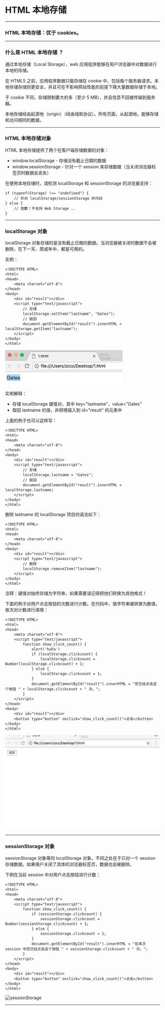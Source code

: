 # HTML 本地存储

---

### HTML 本地存储：优于 cookies。

---

### 什么是 HTML 本地存储 ？

通过本地存储（Local Storage），web 应用程序能够在用户浏览器中对数据进行本地的存储。

在 HTML5 之前，应用程序数据只能存储在 cookie 中，包括每个服务器请求。本地存储存储则更安全，并且可在不影响网站性能的前提下降大量数据存储于本地。

于 cookie 不同，存储限制要大的多（至少 5 MB），并且信息不回被传输到服务器。

本地存储经由起源地（origin）（经由域和协议）。所有页面，从起源地，能够存储和访问相同的数据。

---

### HTML 本地存储对象

HTML 本地存储提供了两个在客户端存储数据的对象：

* window.localStorage - 存储没有截止日期的数据
* window.sessionStorage - 针对一个 session 来存储数据（当关闭浏览器标签页时数据会丢失）

在使用本地存储时，请检测 localStorage 和 sessionStorage 的浏览器支持：

```
if (typeof(Storage) !== "undefined") {
    // 针对 localStorage/sessionStorage 的代码
} else {
    // 抱歉！不支持 Web Storage ..
}
```

---

### localStorage 对象

localStorage 对象存储的是没有截止日期的数据。当浏览器被关闭时数据不会被删除，在下一天、周或年中、都是可用的。

实例：

```
<!DOCTYPE HTML>
<html>
<head>
    <meta charset="utf-8">
</head>
<body>
    <div id="result"></div>
    <script type="text/javascript">
        // 存储
        localStorage.setItem("lastname", "Gates");
        // 取回
        document.getElementById("result").innerHTML = localStorage.getItem("lastname");
    </script>
</body>
</html>
```

![localStorage1](img/localStorage1.png)

实例解释：

* 存储 localStorage 键值对，其中 key="lastname"，value="Gates"
* 取回 lastname 的值，并把塔插入到 id="result" 的元素中

上面的例子也可以这样写：

```
<!DOCTYPE HTML>
<html>
<head>
    <meta charset="utf-8">
</head>
<body>
    <div id="result"></div>
    <script type="text/javascript">
        // 存储
        localStorage.lastname = "Gates";
        // 取回
        document.getElementById("result").innerHTML = localStorage.lastname;
    </script>
</body>
</html>
```

删除 lastname 的 localStorage 项目的语法如下：

```
<!DOCTYPE HTML>
<html>
<head>
    <meta charset="utf-8">
</head>
<body>
    <div id="result"></div>
    <script type="text/javascript">
        // 删除
        localStorage.removeItem("lastname");
    </script>
</body>
</html>
```

注释：键值对始终存储为字符串，如果需要请记得把他们转换为其他格式！

下面的例子对用户点击按钮的次数进行计数。在代码中，值字符串被转换为数值，依次对计数进行递增：

```
<!DOCTYPE HTML>
<html>
<head>
    <meta charset="utf-8">
    <script type="text/javascript">
        function show_click_count() {
            alert('haha')
            if (localStorage.clickcount) {
                localStorage.clickcount = Number(localStorage.clickcount) + 1;
            } else {
                localStorage.clickcount = 1;
            }
            document.getElementById("result").innerHTML = "您已经点击这个按钮 " + localStorage.clickcount + " 次。";
        }
    </script>
</head>
<body>
    <div id="result"></div>
    <button type="button" onclick="show_click_count()">点击</button>
</body>
</html>
```

![localStorage2](img/localStorage2.gif)

---

### sessionStorage 对象

sessionStorage 对象等同 localStorage 对象，不同之处在于只对一个 session 存储数据。如果用户关闭了具体的浏览器标签页，数据也会被删除。

下例在当前 session 中对用户点击按钮进行计数：

```
<!DOCTYPE HTML>
<html>
<head>
    <meta charset="utf-8">
    <script type="text/javascript">
        function show_click_count() {
            if (sessionStorage.clickcount) {
                sessionStorage.clickcount = Number(sessionStorage.clickcount) + 1;
            } else {
                sessionStorage.clickcount = 1;
            }
            document.getElementById("result").innerHTML = "在本次 session 中您已经点击这个按钮 " + sessionStorage.clickcount + " 次。";
        }
    </script>
</head>
<body>
    <div id="result"></div>
    <button type="button" onclick="show_click_count()">点击</button>
</body>
</html>
```

![sessionStorage](img/sessionStorage.gif)

---
